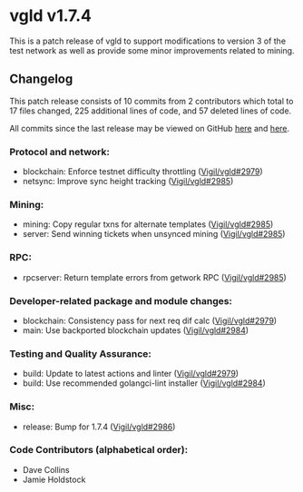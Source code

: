 # vgld v1.7.4

This is a patch release of vgld to support modifications to version 3 of the test
network as well as provide some minor improvements related to mining.

## Changelog

This patch release consists of 10 commits from 2 contributors which total to 17
files changed, 225 additional lines of code, and 57 deleted lines of code.

All commits since the last release may be viewed on GitHub
[here](https://github.com/vigilnetwork/vgl/compare/release-v1.7.2...release-v1.7.4) and
[here](https://github.com/vigilnetwork/vgl/compare/blockchain/v4.0.1...blockchain/v4.0.2).

### Protocol and network:

- blockchain: Enforce testnet difficulty throttling ([Vigil/vgld#2979](https://github.com/vigilnetwork/vgl/pull/2979))
- netsync: Improve sync height tracking ([Vigil/vgld#2985](https://github.com/vigilnetwork/vgl/pull/2985))

### Mining:

- mining: Copy regular txns for alternate templates ([Vigil/vgld#2985](https://github.com/vigilnetwork/vgl/pull/2985))
- server: Send winning tickets when unsynced mining ([Vigil/vgld#2985](https://github.com/vigilnetwork/vgl/pull/2985))

### RPC:

- rpcserver: Return template errors from getwork RPC ([Vigil/vgld#2985](https://github.com/vigilnetwork/vgl/pull/2985))

### Developer-related package and module changes:

- blockchain: Consistency pass for next req dif calc ([Vigil/vgld#2979](https://github.com/vigilnetwork/vgl/pull/2979))
- main: Use backported blockchain updates ([Vigil/vgld#2984](https://github.com/vigilnetwork/vgl/pull/2984))

### Testing and Quality Assurance:

- build: Update to latest actions and linter ([Vigil/vgld#2979](https://github.com/vigilnetwork/vgl/pull/2979))
- build: Use recommended golangci-lint installer  ([Vigil/vgld#2984](https://github.com/vigilnetwork/vgl/pull/2984))

### Misc:

- release: Bump for 1.7.4 ([Vigil/vgld#2986](https://github.com/vigilnetwork/vgl/pull/2986))

### Code Contributors (alphabetical order):

- Dave Collins
- Jamie Holdstock
